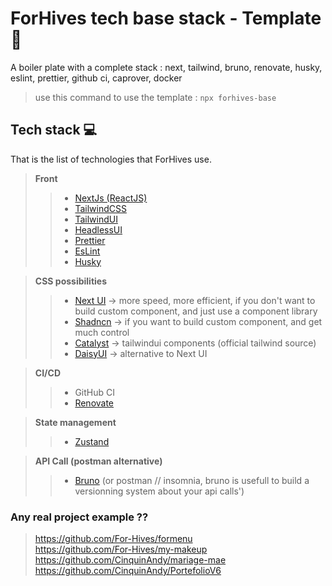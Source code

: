 # ForHives tech base stack - Template 🐝
A boiler plate with a complete stack : next, tailwind, bruno, renovate, husky, eslint, prettier, github ci, caprover, docker
> use this command to use the template : `npx forhives-base`

## Tech stack 💻
That is the list of technologies that ForHives use.

> **Front**
>
> > - [NextJs (ReactJS)](https://nextjs.org/)
> > - [TailwindCSS](https://tailwindcss.com/)
> > - [TailwindUI](https://tailwindui.com/)
> > - [HeadlessUI](https://headlessui.com/)
> > - [Prettier](https://prettier.io/)
> > - [EsLint](https://eslint.org/)
> > - [Husky](https://typicode.github.io/husky/#/)

> **CSS possibilities**
> > - [Next UI](https://nextui.org/) -> more speed, more efficient, if you don't want to build custom component, and just use a component library
> > - [Shadncn](https://ui.shadcn.com/) -> if you want to build custom component, and get much control
> > - [Catalyst](https://catalyst.tailwindui.com/docs) -> tailwindui components (official tailwind source)
> > - [DaisyUI](https://daisyui.com/) -> alternative to Next UI

> **CI/CD**
>
> > - GitHub CI
> > - [Renovate](https://www.mend.io/renovate/)

> **State management**
> > - [Zustand](https://docs.pmnd.rs/zustand/getting-started/introduction)

> **API Call (postman alternative)**
> > - [Bruno](https://github.com/usebruno/bruno) (or postman // insomnia, bruno is usefull to build a versionning system about your api calls') 

### Any real project example ??
> https://github.com/For-Hives/formenu  
> https://github.com/For-Hives/my-makeup    
> https://github.com/CinquinAndy/mariage-mae   
> https://github.com/CinquinAndy/PortefolioV6    

